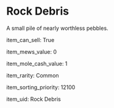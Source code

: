 # Rock Debris

A small pile of nearly worthless pebbles.

item_can_sell: True

item_mews_value: 0

item_mole_cash_value: 1

item_rarity: Common

item_sorting_priority: 12100

item_uid: Rock Debris